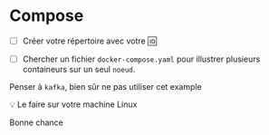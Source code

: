 # Compose

- [ ] Créer votre répertoire avec votre :id:

- [ ] Chercher un fichier `docker-compose.yaml` pour illustrer plusieurs containeurs sur un seul `noeud`.


Penser à `kafka`, bien sûr ne pas utiliser cet example

:bulb: Le faire sur votre machine Linux

Bonne chance


